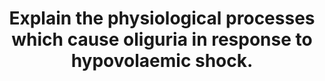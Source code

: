 ---
title: "Explain the physiological processes which cause oliguria in response to hypovolaemic shock."
entityType: SAQ
exam: PEX
college: ANZCA
year: 2006
sitting: A
question: 14
passRate: 38
EC_expectedDomains:
- "The following points and concepts should have been included: A simple brief definition of hypovolaemic shock and oliguria, The result is to reduce sodium loss and increase water retention, How renal blood flow is reduced and why this is beneficial, Mechanisms for the reduction in glomerular filtration rate (GFR), and the relationship of GFR to renal artery pressure, Activation of the renin-angiotensin-aldosterone (RAA) system starting with prorenin and listing the roles of angiotensin II, Effects of aldosterone and anti-diuretic hormone"
- "This question required a well organised answer so that the major points could be covered in enough detail."
EC_errorsCommon:
- "Lack of detail around mechanisms of action was common and many candidates did not mention autoregulation of renal blood flow or the relationship of renal artery pressure and GFR."
- "Afferent and efferent glomerular arteriolar effects of angiotensin II and noradrenaline were often confused."
- "A lengthy description of systemic blood pressure control, the factors comprising Starling’s equation, and the counter-current mechanism was not expected."
- "Details on atrial naturetic peptide were not relevant to the mechanisms of oliguria."
---